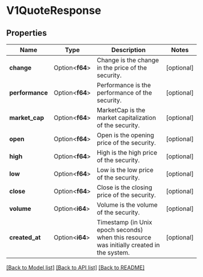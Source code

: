 # V1QuoteResponse

## Properties

Name | Type | Description | Notes
------------ | ------------- | ------------- | -------------
**change** | Option<**f64**> | Change is the change in the price of the security. | [optional]
**performance** | Option<**f64**> | Performance is the performance of the security. | [optional]
**market_cap** | Option<**f64**> | MarketCap is the market capitalization of the security. | [optional]
**open** | Option<**f64**> | Open is the opening price of the security. | [optional]
**high** | Option<**f64**> | High is the high price of the security. | [optional]
**low** | Option<**f64**> | Low is the low price of the security. | [optional]
**close** | Option<**f64**> | Close is the closing price of the security. | [optional]
**volume** | Option<**i64**> | Volume is the volume of the security. | [optional]
**created_at** | Option<**i64**> | Timestamp (in Unix epoch seconds) when this resource was initially created in the system. | [optional]

[[Back to Model list]](../README.md#documentation-for-models) [[Back to API list]](../README.md#documentation-for-api-endpoints) [[Back to README]](../README.md)


